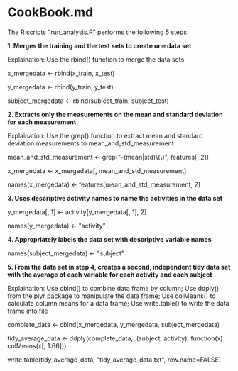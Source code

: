 # CookBook.md

The R scripts "run_analysis.R" performs the following 5 steps:

**1. Merges the training and the test sets to create one data set** 

Explaination: Use the rbind() function to merge the data sets


x_mergedata <- rbind(x_train, x_test)

y_mergedata <- rbind(y_train, y_test) 

subject_mergedata <- rbind(subject_train, subject_test)


**2. Extracts only the measurements on the mean and standard deviation for each measurement**

Explaination: Use the grep() function to extract mean and standard deviation measurements to mean_and_std_measurement


mean_and_std_measurement <- grep("-(mean|std)\\(\\)", features[, 2])

x_mergedata <- x_mergedata[, mean_and_std_measurement]

names(x_mergedata) <- features[mean_and_std_measurement, 2]


**3. Uses descriptive activity names to name the activities in the data set**

y_mergedata[, 1] <- activity[y_mergedata[, 1], 2]

names(y_mergedata) <- "activity"


**4. Appropriately labels the data set with descriptive variable names**

names(subject_mergedata) <- "subject"


**5. From the data set in step 4, creates a second, independent tidy data set with the average of each variable for each activity and each subject**

Explaination: Use cbind() to combine data frame by column; Use ddply() from the plyr package to manipulate the data frame; Use colMeans() to calculate column means for a data frame; Use write.table() to write the data frame into file 


complete_data <- cbind(x_mergedata, y_mergedata, subject_mergedata)

tidy_average_data <- ddply(complete_data, .(subject, activity), function(x) colMeans(x[, 1:66]))

write.table(tidy_average_data, "tidy_average_data.txt", row.name=FALSE)
